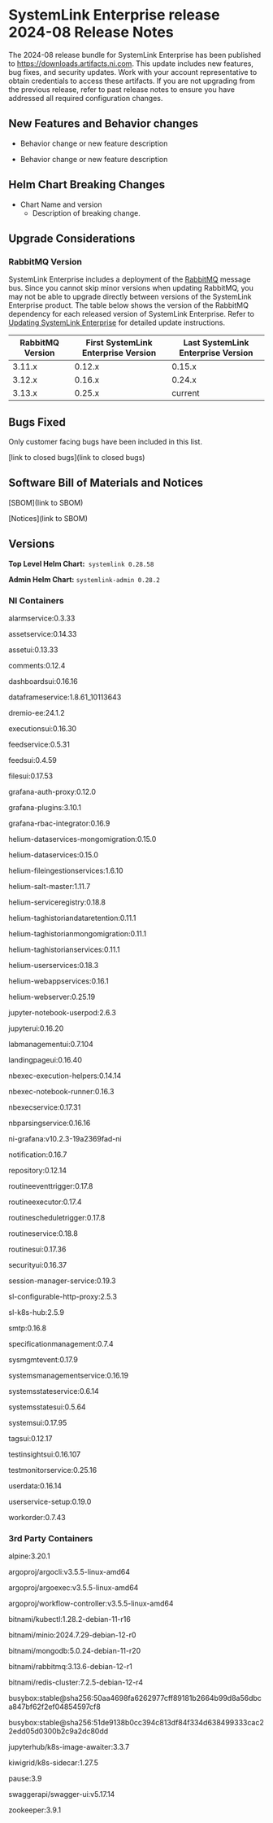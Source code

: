 # SystemLink Enterprise release 2024-08 Release Notes

The 2024-08 release bundle for SystemLink Enterprise has been published to <https://downloads.artifacts.ni.com>. This update includes new features, bug fixes, and security updates. Work with your account representative to obtain credentials to access these artifacts. If you are not upgrading from the previous release, refer to past release notes to ensure you have addressed all required configuration changes.

## New Features and Behavior changes

- Behavior change or new feature description

- Behavior change or new feature description

## Helm Chart Breaking Changes

- Chart Name and version
    - Description of breaking change.

## Upgrade Considerations

### RabbitMQ Version

SystemLink Enterprise includes a deployment of the [RabbitMQ](https://www.rabbitmq.com/) message bus. Since you cannot skip minor versions when updating RabbitMQ, you may not be able to upgrade directly between versions of the SystemLink Enterprise product. The table below shows the version of the RabbitMQ dependency for each released version of SystemLink Enterprise. Refer to [Updating SystemLink Enterprise](https://www.ni.com/docs/en-US/bundle/systemlink-enterprise/page/updating-systemlink-enterprise.html) for detailed update instructions.

| RabbitMQ Version | First SystemLink Enterprise Version | Last SystemLink Enterprise Version |
|------------------|-------------------------------------|------------------------------------|
| 3.11.x           | 0.12.x                              | 0.15.x                             |
| 3.12.x           | 0.16.x                              | 0.24.x                             |
| 3.13.x           | 0.25.x                              | current                            |

## Bugs Fixed

<!-- This section should link to the excel document that list customer facing bugs, fixed in the current release. The URL for the release (tag) should be used. -->

Only customer facing bugs have been included in this list.

[link to closed bugs](link to closed bugs)

## Software Bill of Materials and Notices

<!-- This section should link to the directories containing notices and SBOM. The URL for the release (tag) should be used. -->

[SBOM](link to SBOM)

[Notices](link to SBOM)

## Versions

**Top Level Helm Chart:** `systemlink 0.28.58`

**Admin Helm Chart:** `systemlink-admin 0.28.2`

### NI Containers

alarmservice:0.3.33

assetservice:0.14.33

assetui:0.13.33

comments:0.12.4

dashboardsui:0.16.16

dataframeservice:1.8.61_10113643

dremio-ee:24.1.2

executionsui:0.16.30

feedservice:0.5.31

feedsui:0.4.59

filesui:0.17.53

grafana-auth-proxy:0.12.0

grafana-plugins:3.10.1

grafana-rbac-integrator:0.16.9

helium-dataservices-mongomigration:0.15.0

helium-dataservices:0.15.0

helium-fileingestionservices:1.6.10

helium-salt-master:1.11.7

helium-serviceregistry:0.18.8

helium-taghistoriandataretention:0.11.1

helium-taghistorianmongomigration:0.11.1

helium-taghistorianservices:0.11.1

helium-userservices:0.18.3

helium-webappservices:0.16.1

helium-webserver:0.25.19

jupyter-notebook-userpod:2.6.3

jupyterui:0.16.20

labmanagementui:0.7.104

landingpageui:0.16.40

nbexec-execution-helpers:0.14.14

nbexec-notebook-runner:0.16.3

nbexecservice:0.17.31

nbparsingservice:0.16.16

ni-grafana:v10.2.3-19a2369fad-ni

notification:0.16.7

repository:0.12.14

routineeventtrigger:0.17.8

routineexecutor:0.17.4

routinescheduletrigger:0.17.8

routineservice:0.18.8

routinesui:0.17.36

securityui:0.16.37

session-manager-service:0.19.3

sl-configurable-http-proxy:2.5.3

sl-k8s-hub:2.5.9

smtp:0.16.8

specificationmanagement:0.7.4

sysmgmtevent:0.17.9

systemsmanagementservice:0.16.19

systemsstateservice:0.6.14

systemsstatesui:0.5.64

systemsui:0.17.95

tagsui:0.12.17

testinsightsui:0.16.107

testmonitorservice:0.25.16

userdata:0.16.14

userservice-setup:0.19.0

workorder:0.7.43

### 3rd Party Containers

alpine:3.20.1

argoproj/argocli:v3.5.5-linux-amd64

argoproj/argoexec:v3.5.5-linux-amd64

argoproj/workflow-controller:v3.5.5-linux-amd64

bitnami/kubectl:1.28.2-debian-11-r16

bitnami/minio:2024.7.29-debian-12-r0

bitnami/mongodb:5.0.24-debian-11-r20

bitnami/rabbitmq:3.13.6-debian-12-r1

bitnami/redis-cluster:7.2.5-debian-12-r4

busybox:stable@sha256:50aa4698fa6262977cff89181b2664b99d8a56dbca847bf62f2ef04854597cf8

busybox:stable@sha256:51de9138b0cc394c813df84f334d638499333cac22edd05d0300b2c9a2dc80dd

jupyterhub/k8s-image-awaiter:3.3.7

kiwigrid/k8s-sidecar:1.27.5

pause:3.9

swaggerapi/swagger-ui:v5.17.14

zookeeper:3.9.1

